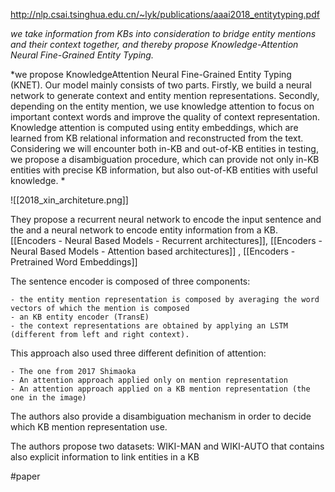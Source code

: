 
http://nlp.csai.tsinghua.edu.cn/~lyk/publications/aaai2018_entitytyping.pdf

*we take information from KBs into consideration to bridge entity mentions and their context together, and thereby propose Knowledge-Attention Neural Fine-Grained Entity Typing.*

*we propose KnowledgeAttention Neural Fine-Grained Entity Typing (KNET). Our model mainly consists of two parts. Firstly, we build a neural network to generate context and entity mention representations. Secondly, depending on the entity mention, we use knowledge attention to focus on important context words and improve the quality of context representation. Knowledge attention is computed using entity embeddings, which are learned from KB relational information and reconstructed from the text. Considering we will encounter both in-KB and out-of-KB entities in testing, we propose a disambiguation procedure, which can provide not only in-KB entities with precise KB information, but also out-of-KB entities with useful knowledge. *

![[2018_xin_architeture.png]]

They propose a recurrent neural network to encode the input sentence and the and a neural network to encode entity information from a KB. [[Encoders - Neural Based Models - Recurrent architectures]], [[Encoders - Neural Based Models - Attention based architectures]] , [[Encoders - Pretrained Word Embeddings]]

The sentence encoder is composed of three components:

	- the entity mention representation is composed by averaging the word vectors of which the mention is composed
	- an KB entity encoder (TransE) 
	- the context representations are obtained by applying an LSTM (different from left and right context).

This approach also used three different definition of attention:

	- The one from 2017 Shimaoka
	- An attention approach applied only on mention representation
	- An attention approach applied on a KB mention representation (the one in the image)

The authors also provide a disambiguation mechanism in order to decide which KB mention representation use.

The authors propose two datasets: WIKI-MAN and WIKI-AUTO that contains also explicit information to link entities in a KB 

#paper 